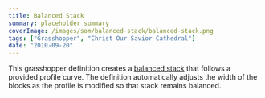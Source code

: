```yaml
---
title: Balanced Stack
summary: placeholder summary
coverImage: /images/som/balanced-stack/balanced-stack.png
tags: ["Grasshopper", "Christ Our Savior Cathedral"]
date: "2010-09-20"
---
```


This grasshopper definition creates a [balanced stack](http://en.wikipedia.org/wiki/Block-stacking_problem) that follows a provided profile curve. The definition automatically adjusts the width of the blocks as the profile is modified so that stack remains balanced.
